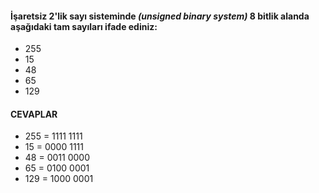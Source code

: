 #### İşaretsiz 2'lik sayı sisteminde _(unsigned binary system)_ 8 bitlik alanda aşağıdaki tam sayıları ifade ediniz:

* 255
* 15
* 48
* 65
* 129

#### CEVAPLAR

* 255 = 1111 1111
* 15  = 0000 1111 
* 48  = 0011 0000
* 65  = 0100 0001
* 129 = 1000 0001